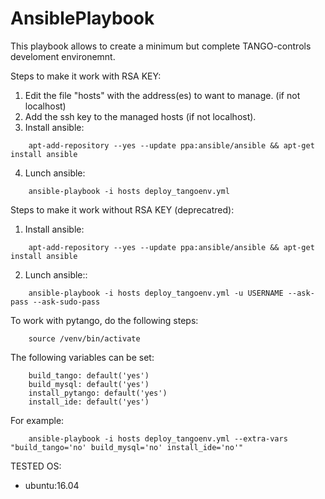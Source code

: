 # AnsiblePlaybook
This playbook allows to create a minimum but complete TANGO-controls develoment environemnt.

Steps to make it work with RSA KEY:
1. Edit the file "hosts" with the address(es) to want to manage. (if not localhost)
2. Add the ssh key to the managed hosts (if not localhost). 
3. Install ansible:
``` 
    apt-add-repository --yes --update ppa:ansible/ansible && apt-get install ansible
```
4. Lunch ansible:
``` 
    ansible-playbook -i hosts deploy_tangoenv.yml
```
Steps to make it work without RSA KEY (deprecatred):
1. Install ansible:
``` 
    apt-add-repository --yes --update ppa:ansible/ansible && apt-get install ansible
```
2. Lunch ansible:: 
``` 
    ansible-playbook -i hosts deploy_tangoenv.yml -u USERNAME --ask-pass --ask-sudo-pass
```
To work with pytango, do the following steps:
``` 
    source /venv/bin/activate
```

The following variables can be set:
```
    build_tango: default('yes')
    build_mysql: default('yes')
    install_pytango: default('yes')
    install_ide: default('yes')
```

For example:
```
    ansible-playbook -i hosts deploy_tangoenv.yml --extra-vars "build_tango='no' build_mysql='no' install_ide='no'"
```

TESTED OS:
* ubuntu:16.04